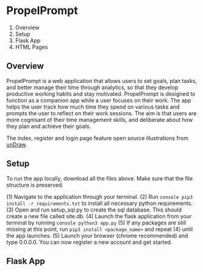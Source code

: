 # PropelPrompt

1. Overview
1. Setup
1. Flask App
1. HTML Pages

## Overview

PropelPrompt is a web application that allows users to set goals, plan tasks, and better manage their time through analytics, so that they develop productive working habits and stay motivated. PropelPrompt is designed to function as a companion app while a user focuses on their work. The app helps the user track how much time they spend on various tasks and prompts the user to reflect on their work sessions. The aim is that users are more cognisant of their time management skills, and deliberate about how they plan and achieve their goals.

The index, register and login page feature open source illustrations from <a href=“unDraw.co”>unDraw</a>.

## Setup

To run the app locally, download all the files above. Make sure that the file structure is preserved.

(1) Navigate to the application through your terminal. (2) Run ```console pip3 install -r requirements.txt``` to install all necessary python requirements. (3) Open and run setup_sql.py to create the sql database. This should create a new file called site.db. (4) Launch the flask application from your terminal by running ```console python3 app.py```  (5) If any packages are still missing at this point, run ```pip3 install <package_name>``` and repeat (4) until the app launches. (5) Launch your browser (chrome recommended) and type 0.0.0.0. You can now register a new account and get started.

## Flask App
